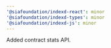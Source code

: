 ```yaml
---
'@siafoundation/indexd-react': minor
'@siafoundation/indexd-types': minor
'@siafoundation/indexd-js': minor
---
```


Added contract stats API.
